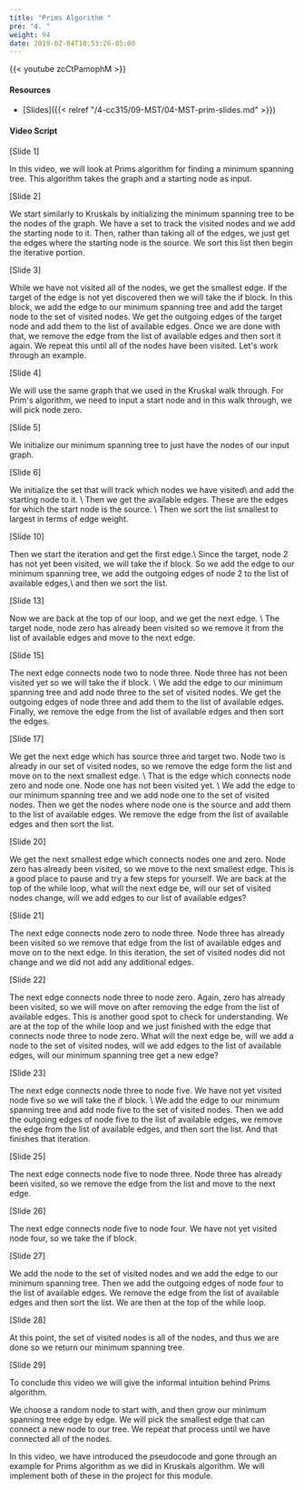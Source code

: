 ```yaml
---
title: "Prims Algorithm "
pre: "4. "
weight: 94
date: 2019-02-04T10:53:26-05:00
---
```


{{< youtube zcCtPamophM >}}

#### Resources
* [Slides]({{< relref "/4-cc315/09-MST/04-MST-prim-slides.md" >}})

#### Video Script

[Slide 1]

In this video, we will look at Prims algorithm for finding a minimum spanning tree. This algorithm takes the graph and a starting node as input. 

[Slide 2]

We start similarly to Kruskals by initializing the minimum spanning tree to be the nodes of the graph. We have a set to track the visited nodes and we add the starting node to it. Then, rather than taking all of the edges, we just get the edges where the starting node is the source. We sort this list then begin the iterative portion. 

[Slide 3]

While we have not visited all of the nodes, we get the smallest edge. If the target of the edge is not yet discovered then we will take the if block. In this block, we add the edge to our minimum spanning tree and add the target node to the set of visited nodes. We get the outgoing edges of the target node and add them to the list of available edges. Once we are done with that, we remove the edge from the list of available edges and then sort it again. We repeat this until all of the nodes have been visited. Let's work through an example. 

[Slide 4]

We will use the same graph that we used in the Kruskal walk through. For Prim's algorithm, we need to input a start node and in this walk through, we will pick node zero. 

[Slide 5]

We initialize our minimum spanning tree to just have the nodes of our input graph. 

[Slide 6]

We initialize the set that will track which nodes we have visited\\
and add the starting node to it. \\
Then we get the available edges. These are the edges for which the start node is the source. \\
Then we sort the list smallest to largest in terms of edge weight.  

[Slide 10]

Then we start the iteration and get the first edge.\\
Since the target, node 2 has not yet been visited, we will take the if block. So we add the edge to our minimum spanning tree, we add the outgoing edges of node 2 to the list of available edges,\\
and then we sort the list. 

[Slide 13]

Now we are back at the top of our loop, and we get the next edge. \\
The target node, node zero has already been visited so we remove it from the list of available edges and move to the next edge.

[Slide 15]

The next edge connects node two to node three. Node three has not been visited yet so we will take the if block. \\
We add the edge to our minimum spanning tree and add node three to the set of visited nodes. We get the outgoing edges of node three and add them to the list of available edges. Finally, we remove the edge from the list of available edges and then sort the edges. 

[Slide 17]

We get the next edge which has source three and target two. Node two is already in our set of visited nodes, so we remove the edge form the list and move on to the next smallest edge. \\
That is the edge which connects node zero and node one. Node one has not been visited yet. \\
We add the edge to our minimum spanning tree and we add node one to the set of visited nodes. Then we get the nodes where node one is the source and add them to the list of available edges. We remove the edge from the list of available edges and then sort the list. 

[Slide 20]

We get the next smallest edge which connects nodes one and zero. Node zero has already been visited, so we move to the next smallest edge. This is a good place to pause and try a few steps for yourself. We are back at the top of the while loop, what will the next edge be, will our set of visited nodes change, will we add edges to our list of available edges?

[Slide 21]

The next edge connects node zero to node three. Node three has already been visited so we remove that edge from the list of available edges and move on to the next edge. In this iteration, the set of visited nodes did not change and we did not add any additional edges. 

[Slide 22]

The next edge connects node three to node zero. Again, zero has already been visited, so we will move on after removing the edge from the list of available edges. This is another good spot to check for understanding. We are at the top of the while loop and we just finished with the edge that connects node three to node zero. What will the next edge be, will we add a node to the set of visited nodes, will we add edges to the list of available edges, will our minimum spanning tree get a new edge? 

[Slide 23]

The next edge connects node three to node five. We have not yet visited node five so we will take the if block. \\
We add the edge to our minimum spanning tree and add node five to the set of visited nodes. Then we add the outgoing edges of node five to the list of available edges, we remove the edge from the list of available edges, and then sort the list. And that finishes that iteration.

[Slide 25]

The next edge connects node five to node three. Node three has already been visited, so we remove the edge from the list and move to the next edge. 

[Slide 26]

The next edge connects node five to node four. We have not yet visited node four, so we take the if block. 

[Slide 27]

We add the node to the set of visited nodes and we add the edge to our minimum spanning tree. Then we add the outgoing edges of node four to the list of available edges. We remove the edge from the list of available edges and then sort the list. We are then at the top of the while loop. 

[Slide 28]

At this point, the set of visited nodes is all of the nodes, and thus we are done so we return our minimum spanning tree. 

[Slide 29]

To conclude this video we will give the informal intuition behind Prims algorithm. 

We choose a random node to start with, and then grow our minimum spanning tree edge by edge. We will pick the smallest edge that can connect a new node to our tree. We repeat that process until we have connected all of the nodes. 

In this video, we have introduced the pseudocode and gone through an example for Prims algorithm as we did in Kruskals algorithm. We will implement both of these in the project for this module. 